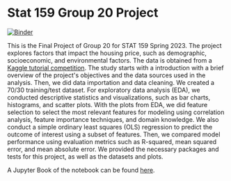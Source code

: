 # Stat 159 Group 20 Project

[![Binder](https://mybinder.org/badge_logo.svg)](https://mybinder.org/v2/gh/UCB-stat-159-s23/project-Group20/HEAD)

This is the Final Project of Group 20 for STAT 159 Spring 2023. The project explores factors that impact the housing price, such as demographic, socioeconomic, and environmental factors. The data is obtained from a [Kaggle tutorial competition](https://www.kaggle.com/competitions/house-prices-advanced-regression-techniques/data). The study starts with a introduction with a brief overview of the project's objectives and the data sources used in the analysis. Then, we did data importation and data cleaning. We created a 70/30 training/test dataset. For exploratory data analysis (EDA), we conducted descriptive statistics and visualizations, such as bar charts, histograms, and scatter plots. With the plots from EDA, we did feature selection to select the most relevant features for modeling using correlation analysis, feature importance techniques, and domain knowledge. We also conduct a simple ordinary least squares (OLS) regression to predict the outcome of interest using a subset of features. Then, we compared model performance using evaluation metrics such as R-squared, mean squared error, and mean absolute error. We provided the necessary packages and tests for this project, as well as the datasets and plots.

A Jupyter Book of the notebook can be found [here](https://ucb-stat-159-s23.github.io/project-Group20/).